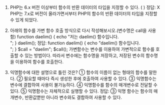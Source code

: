 1. PHP는 6.x 버전 이상부터 함수의 반환 데이터의 타입을 지정할 수 있다. (   )
정답: X
PHP는 7.x로 버전이 올라가면서부터 PHP의 함수의 반환 데이터의 타입을 지정할 수 있게 되었다.

2. 아래의 함수를 가변 함수 호출 방식으로 다시 작성해보시오.(변수명은 call을 사용함)
function daelim() {
    echo "저는 daelim() 함수입니다.<br>";
}
daelim();
정답: function daelim() {
          echo "daelim() 함수입니다.<br>";
      }
	  $call = "daelim";
	  $call();
가변함수는 변수를 이용하여 가변적으로 함수를 호출할 수 있는 방법이다.
따라서 변수에는 함수명을 저장하고, 저장된 변수의 함수명을 이용하여 함수를 호출한다.

3. 익명함수에 대한 설명으로 틀린 것은?
① 함수의 이름이 없는 형태의 함수를 말한다.
② 필요할 때마다 즉시 생성한 후에 호출하여 사용할 수 있다.
③ 익명함수는 변수에 결합하여 사용이 불가능하다.
④ 익명함수를 함수의 매개변수로 전달할 수 있다.
⑤ 익명함수는 자체적으로 실행할 수 있다.
정답: ③ 
익명 함수는 함수의 매개변수, 반환값뿐만 아니라 변수와도 결합하여 사용할 수 있다.